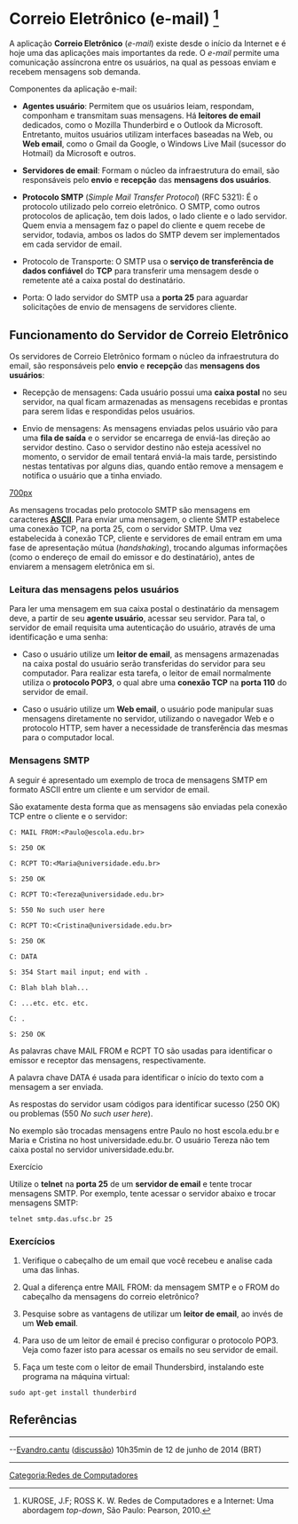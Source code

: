 # Correio Eletrônico (e-mail) [^1]

A aplicação **Correio Eletrônico** (*e-mail*) existe desde o início da Internet e é hoje uma das aplicações mais importantes da rede. O *e-mail* permite uma comunicação assíncrona entre os usuários, na qual as pessoas enviam e recebem mensagens sob demanda.

Componentes da aplicação e-mail:

- **Agentes usuário**: Permitem que os usuários leiam, respondam, componham e transmitam suas mensagens. Há **leitores de email** dedicados, como o Mozilla Thunderbird e o Outlook da Microsoft. Entretanto, muitos usuários utilizam interfaces baseadas na Web, ou **Web email**, como o Gmail da Google, o Windows Live Mail (sucessor do Hotmail) da Microsoft e outros.
- **Servidores de email**: Formam o núcleo da infraestrutura do email, são responsáveis pelo **envio** e **recepção** das **mensagens dos usuários**.
- **Protocolo SMTP** (*Simple Mail Transfer Protocol*) (RFC 5321): É o protocolo utilizado pelo correio eletrônico. O SMTP, como outros protocolos de aplicação, tem dois lados, o lado cliente e o lado servidor. Quem envia a mensagem faz o papel do cliente e quem recebe de servidor, todavia, ambos os lados do SMTP devem ser implementados em cada servidor de email.
- Protocolo de Transporte: O SMTP usa o **serviço de transferência de dados confiável** do **TCP** para transferir uma mensagem desde o remetente até a caixa postal do destinatário.
- Porta: O lado servidor do SMTP usa a **porta 25** para aguardar solicitações de envio de mensagens de servidores cliente.

## Funcionamento do Servidor de Correio Eletrônico

Os servidores de Correio Eletrônico formam o núcleo da infraestrutura do email, são responsáveis pelo **envio** e **recepção** das **mensagens dos usuários**:

- Recepção de mensagens: Cada usuário possui uma **caixa postal** no seu servidor, na qual ficam armazenadas as mensagens recebidas e prontas para serem lidas e respondidas pelos usuários.
- Envio de mensagens: As mensagens enviadas pelos usuário vão para uma **fila de saída** e o servidor se encarrega de enviá-las direção ao servidor destino. Caso o servidor destino não esteja acessível no momento, o servidor de email tentará enviá-la mais tarde, persistindo nestas tentativas por alguns dias, quando então remove a mensagem e notifica o usuário que a tinha enviado.

<a href="Arquivo:CorreioEletronico.png" class="wikilink" title=" 700px"> 700px</a>

As mensagens trocadas pelo protocolo SMTP são mensagens em caracteres [**ASCII**](http://pt.wikipedia.org/wiki/ASCII). Para enviar uma mensagem, o cliente SMTP estabelece uma conexão TCP, na porta 25, com o servidor SMTP. Uma vez estabelecida à conexão TCP, cliente e servidores de email entram em uma fase de apresentação mútua (*handshaking*), trocando algumas informações (como o endereço de email do emissor e do destinatário), antes de enviarem a mensagem eletrônica em si.

### Leitura das mensagens pelos usuários

Para ler uma mensagem em sua caixa postal o destinatário da mensagem deve, a partir de seu **agente usuário**, acessar seu servidor. Para tal, o servidor de email requisita uma autenticação do usuário, através de uma identificação e uma senha:

- Caso o usuário utilize um **leitor de email**, as mensagens armazenadas na caixa postal do usuário serão transferidas do servidor para seu computador. Para realizar esta tarefa, o leitor de email normalmente utiliza o **protocolo POP3**, o qual abre uma **conexão TCP** na **porta 110** do servidor de email.
- Caso o usuário utilize um **Web email**, o usuário pode manipular suas mensagens diretamente no servidor, utilizando o navegador Web e o protocolo HTTP, sem haver a necessidade de transferência das mesmas para o computador local.

### Mensagens SMTP

A seguir é apresentado um exemplo de troca de mensagens SMTP em formato ASCII entre um cliente e um servidor de email.

São exatamente desta forma que as mensagens são enviadas pela conexão TCP entre o cliente e o servidor:

`C: MAIL FROM:<Paulo@escola.edu.br>`  
`S: 250 OK`  
`C: RCPT TO:<Maria@universidade.edu.br>`  
`S: 250 OK`  
`C: RCPT TO:<Tereza@universidade.edu.br>`  
`S: 550 No such user here`  
`C: RCPT TO:<Cristina@universidade.edu.br>`  
`S: 250 OK`  
`C: DATA`  
`S: 354 Start mail input; end with `<CRLF>`.`<CRLF>  
`C: Blah blah blah...`  
`C: ...etc. etc. etc.`  
`C: `<CRLF>`.`<CRLF>  
`S: 250 OK`

  
As palavras chave MAIL FROM e RCPT TO são usadas para identificar o emissor e receptor das mensagens, respectivamente.

A palavra chave DATA é usada para identificar o início do texto com a mensagem a ser enviada.

As respostas do servidor usam códigos para identificar sucesso (250 OK) ou problemas (550 *No such user here*).

No exemplo são trocadas mensagens entre Paulo no host escola.edu.br e Maria e Cristina no host universidade.edu.br. O usuário Tereza não tem caixa postal no servidor universidade.edu.br.

<!-- -->

Exercício  
Utilize o **telnet** na **porta 25** de um **servidor de email** e tente trocar mensagens SMTP. Por exemplo, tente acessar o servidor abaixo e trocar mensagens SMTP:

`telnet smtp.das.ufsc.br 25`

### Exercícios

1.  Verifique o cabeçalho de um email que você recebeu e analise cada uma das linhas.
2.  Qual a diferença entre MAIL FROM: da mensagem SMTP e o FROM do cabeçalho da mensagens do correio eletrônico?
3.  Pesquise sobre as vantagens de utilizar um **leitor de email**, ao invés de um **Web email**.
4.  Para uso de um leitor de email é preciso configurar o protocolo POP3. Veja como fazer isto para acessar os emails no seu servidor de email.
5.  Faça um teste com o leitor de email Thundersbird, instalando este programa na máquina virtual:

`sudo apt-get install thunderbird`

## Referências

<references />

------------------------------------------------------------------------

--<a href="Usuário:Evandro.cantu" class="wikilink" title="Evandro.cantu">Evandro.cantu</a> (<a href="Usuário_Discussão:Evandro.cantu" class="wikilink" title="discussão">discussão</a>) 10h35min de 12 de junho de 2014 (BRT)

------------------------------------------------------------------------

<a href="Categoria:Redes_de_Computadores" class="wikilink" title="Categoria:Redes de Computadores">Categoria:Redes de Computadores</a>

[^1]: KUROSE, J.F; ROSS K. W. Redes de Computadores e a Internet: Uma abordagem *top-down*, São Paulo: Pearson, 2010.
